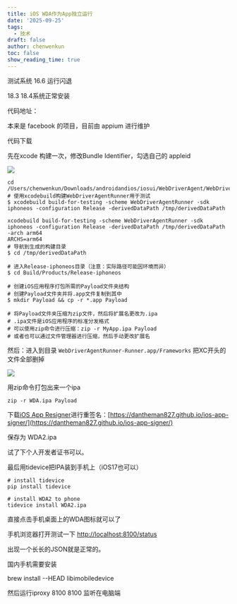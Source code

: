 ```yaml
---
title: iOS WDA作为App独立运行
date: '2025-09-25'
tags:
  - 技术
draft: false
author: chenwenkun
toc: false
show_reading_time: true
---
```

测试系统 16.6 运行闪退

18.3 18.4系统正常安装

代码地址：

本来是 facebook 的项目，目前由 appium 进行维护

代码下载

先在xcode 构建一次，修改Bundle Identifier，勾选自己的 appleid

![](https://prod-files-secure.s3.us-west-2.amazonaws.com/c205fb54-92b2-4987-8be3-972b67d27acc/cb756a73-27bc-4b0d-951a-858df3344b59/image.png?X-Amz-Algorithm=AWS4-HMAC-SHA256&X-Amz-Content-Sha256=UNSIGNED-PAYLOAD&X-Amz-Credential=ASIAZI2LB466WKE7H5CB%2F20251101%2Fus-west-2%2Fs3%2Faws4_request&X-Amz-Date=20251101T061505Z&X-Amz-Expires=3600&X-Amz-Security-Token=IQoJb3JpZ2luX2VjEF4aCXVzLXdlc3QtMiJIMEYCIQDrHTSrvk3lQas8e2gitmvhDXcVZxe3TsAADe3Mges8xAIhAIzbEj4XBOIfXrH3gbepCECWJ2avntFacEOjaaSujqxoKv8DCCcQABoMNjM3NDIzMTgzODA1Igzw%2FmI0uPZ91eAkd7oq3AM12jgk6MOJ%2F121IaLol5M%2BPtk6LGR%2FE0rJ9Lr%2BN7KPR%2B58vKwav19KKxE0pp%2F6GWoZgaettKn5RaHSeHpfSE8yPUwIS%2B6zNtLhFWoL%2BG3Bgt0V%2FpwXO6ojzh7UX%2F%2FwcpYVi2oRj7XfHzG5ozeSf1U%2BKXS1sP0ELTqES%2BgF9Tc9em2IPtsgYJ%2F9GnRLRx7ZNZDbzz2%2Bi14DQKyVh8qvUFDOT9sN30xbPibVwf%2F5auaSVegRqiYteIZQU4RTU2jCaE9wxAG5v%2Bs8zzPTpKe4jRPpnW9RHPNMLQqv4yujnkQ370o65xJrMOXP8A7g%2FJ4wmC9bT%2BHBeNkrD9RKWsqc%2FcZSvDJzd7OsA%2FagqhWyiLP%2FaOzxHLlxfhgB5Z0EqjhHxIvpEL1bq6Odm6oJ2SimcGICqTEfNelcJuxAXYcUjAKzep5YshaqeCIWSIeNOqmFg29swY9TMzlcV8hVy8acAjAeKwN2wShd5xK4yC6MCJ0isybN4Tkq%2BYS1u0GXEaUpLIeiEcV5ja4iSrPBKASqAc%2BdqPMsUGQl6oGc%2F8%2BfCZK5hn9F9L%2Fz%2BP%2F9%2BpRQxdIw3jpqGgIbgGF5n%2BvTib%2Fbla0KE1EbIeItBV4PR3ALA8gBbxhNqKCAOWegIVJd%2BTCdxJbIBjqkAWsXx2kU4CAIOOmBrrhOHWtXtGLoHKkny04EbYLFhGCuYzyJnK1nEUuz51X68jwaYaSTknyXAAf%2FN8BVQREuJoJitCu7%2FBGiJ%2B7y2Q%2B8hD%2F9rE2m9%2F724r7MpXHD%2Fu2keUm%2FAHS9F4IP9kKqb2eWolgkbjh3eEpGusn%2BADWXjSuPbBp8QEujNKEajnnT42msY%2BRu3XvbnyBtTNnUOSGHzo6wtrrL&X-Amz-Signature=6b7d017fb105994b5430dcb485e4004e516637ab2af892fbb97128b2353c9596&X-Amz-SignedHeaders=host&x-amz-checksum-mode=ENABLED&x-id=GetObject)

```shell
cd /Users/chenwenkun/Downloads/androidandios/iosui/WebDriverAgent/WebDriverAgent
# 使用xcodebuild构建WebDriverAgentRunner用于测试
$ xcodebuild build-for-testing -scheme WebDriverAgentRunner -sdk iphoneos -configuration Release -derivedDataPath /tmp/derivedDataPath

xcodebuild build-for-testing -scheme WebDriverAgentRunner -sdk iphoneos -configuration Release -derivedDataPath /tmp/derivedDataPath -arch arm64
ARCHS=arm64
# 导航到生成的构建目录
$ cd /tmp/derivedDataPath

# 进入Release-iphoneos目录（注意：实际路径可能因环境而异）
$ cd Build/Products/Release-iphoneos

# 创建iOS应用程序打包所需的Payload文件夹结构
# 创建Payload文件夹并将.app文件复制到其中
$ mkdir Payload && cp -r *.app Payload

# 将Payload文件夹压缩为zip文件，然后将扩展名更改为.ipa
# .ipa文件是iOS应用程序的标准分发格式
# 可以使用zip命令进行压缩：zip -r MyApp.ipa Payload
# 或者也可以通过文件管理器进行压缩，然后手动更改扩展名
```

然后：进入到目录 `WebDriverAgentRunner-Runner.app/Frameworks` 把XC开头的文件全部删掉

![](https://prod-files-secure.s3.us-west-2.amazonaws.com/c205fb54-92b2-4987-8be3-972b67d27acc/358b8d2b-1bfe-4fb9-beb5-83e1de5f201e/image.png?X-Amz-Algorithm=AWS4-HMAC-SHA256&X-Amz-Content-Sha256=UNSIGNED-PAYLOAD&X-Amz-Credential=ASIAZI2LB466WKE7H5CB%2F20251101%2Fus-west-2%2Fs3%2Faws4_request&X-Amz-Date=20251101T061505Z&X-Amz-Expires=3600&X-Amz-Security-Token=IQoJb3JpZ2luX2VjEF4aCXVzLXdlc3QtMiJIMEYCIQDrHTSrvk3lQas8e2gitmvhDXcVZxe3TsAADe3Mges8xAIhAIzbEj4XBOIfXrH3gbepCECWJ2avntFacEOjaaSujqxoKv8DCCcQABoMNjM3NDIzMTgzODA1Igzw%2FmI0uPZ91eAkd7oq3AM12jgk6MOJ%2F121IaLol5M%2BPtk6LGR%2FE0rJ9Lr%2BN7KPR%2B58vKwav19KKxE0pp%2F6GWoZgaettKn5RaHSeHpfSE8yPUwIS%2B6zNtLhFWoL%2BG3Bgt0V%2FpwXO6ojzh7UX%2F%2FwcpYVi2oRj7XfHzG5ozeSf1U%2BKXS1sP0ELTqES%2BgF9Tc9em2IPtsgYJ%2F9GnRLRx7ZNZDbzz2%2Bi14DQKyVh8qvUFDOT9sN30xbPibVwf%2F5auaSVegRqiYteIZQU4RTU2jCaE9wxAG5v%2Bs8zzPTpKe4jRPpnW9RHPNMLQqv4yujnkQ370o65xJrMOXP8A7g%2FJ4wmC9bT%2BHBeNkrD9RKWsqc%2FcZSvDJzd7OsA%2FagqhWyiLP%2FaOzxHLlxfhgB5Z0EqjhHxIvpEL1bq6Odm6oJ2SimcGICqTEfNelcJuxAXYcUjAKzep5YshaqeCIWSIeNOqmFg29swY9TMzlcV8hVy8acAjAeKwN2wShd5xK4yC6MCJ0isybN4Tkq%2BYS1u0GXEaUpLIeiEcV5ja4iSrPBKASqAc%2BdqPMsUGQl6oGc%2F8%2BfCZK5hn9F9L%2Fz%2BP%2F9%2BpRQxdIw3jpqGgIbgGF5n%2BvTib%2Fbla0KE1EbIeItBV4PR3ALA8gBbxhNqKCAOWegIVJd%2BTCdxJbIBjqkAWsXx2kU4CAIOOmBrrhOHWtXtGLoHKkny04EbYLFhGCuYzyJnK1nEUuz51X68jwaYaSTknyXAAf%2FN8BVQREuJoJitCu7%2FBGiJ%2B7y2Q%2B8hD%2F9rE2m9%2F724r7MpXHD%2Fu2keUm%2FAHS9F4IP9kKqb2eWolgkbjh3eEpGusn%2BADWXjSuPbBp8QEujNKEajnnT42msY%2BRu3XvbnyBtTNnUOSGHzo6wtrrL&X-Amz-Signature=83a4ef3fa3967e6744e5d673b38d4e26c39f4d441cecb2de483141f3be4d1088&X-Amz-SignedHeaders=host&x-amz-checksum-mode=ENABLED&x-id=GetObject)

用zip命令打包出来一个ipa

```shell
zip -r WDA.ipa Payload
```

下载[iOS App Resigner](https://zhida.zhihu.com/search?content_id=237756070&content_type=Article&match_order=1&q=iOS%20App%20Resigner&zd_token=eyJhbGciOiJIUzI1NiIsInR5cCI6IkpXVCJ9.eyJpc3MiOiJ6aGlkYV9zZXJ2ZXIiLCJleHAiOjE3NDQzNTQ0ODAsInEiOiJpT1MgQXBwIFJlc2lnbmVyIiwiemhpZGFfc291cmNlIjoiZW50aXR5IiwiY29udGVudF9pZCI6MjM3NzU2MDcwLCJjb250ZW50X3R5cGUiOiJBcnRpY2xlIiwibWF0Y2hfb3JkZXIiOjEsInpkX3Rva2VuIjpudWxsfQ.XGwOKX0ujlvhojSuRT3SlA0sDFnQK-FxDJr60CX6YqU&zhida_source=entity)进行重签名：[https://dantheman827.github.io/ios-app-signer/](https://dantheman827.github.io/ios-app-signer/)

保存为 WDA2.ipa

试了下个人开发者证书可以。

最后用tidevice把IPA装到手机上（iOS17也可以）

```shell
# install tidevice
pip install tidevice

# install WDA2 to phone
tidevice install WDA2.ipa
```

直接点击手机桌面上的WDA图标就可以了

手机浏览器打开测试一下 [http://localhost:8100/status](http://localhost:8100/status)

出现一个长长的JSON就是正常的。

国内手机需要安装

brew install --HEAD libimobiledevice

然后运行iproxy 8100 8100 监听在电脑端
